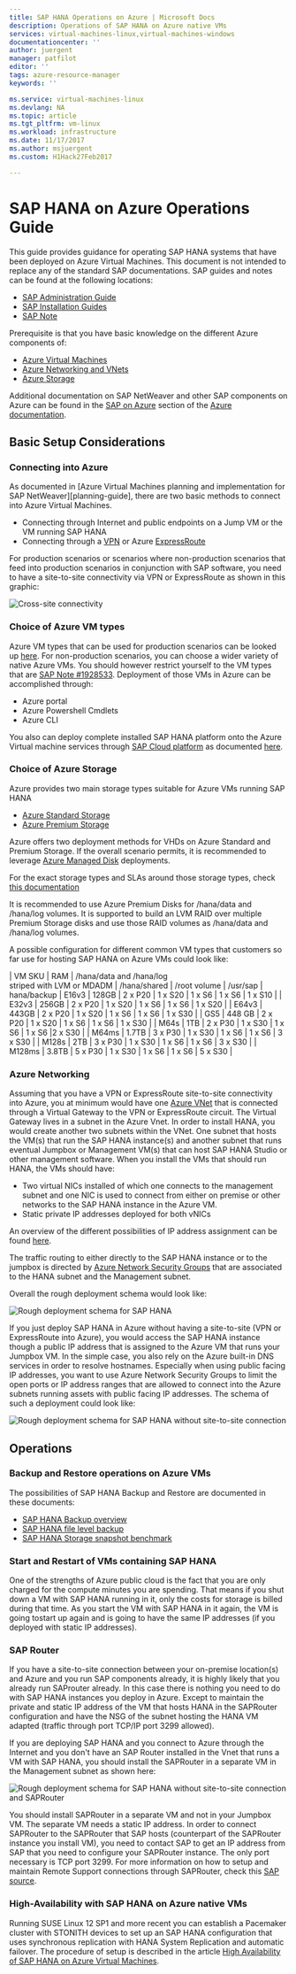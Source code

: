 ```yaml
---
title: SAP HANA Operations on Azure | Microsoft Docs
description: Operations of SAP HANA on Azure native VMs
services: virtual-machines-linux,virtual-machines-windows
documentationcenter: ''
author: juergent
manager: patfilot
editor: ''
tags: azure-resource-manager
keywords: ''

ms.service: virtual-machines-linux
ms.devlang: NA
ms.topic: article
ms.tgt_pltfrm: vm-linux
ms.workload: infrastructure
ms.date: 11/17/2017
ms.author: msjuergent
ms.custom: H1Hack27Feb2017

---
```


# SAP HANA on Azure Operations Guide
This guide provides guidance for operating SAP HANA systems that have been deployed on Azure Virtual Machines. This document is not intended to replace any of the standard SAP documentations. SAP guides and notes can be found at the following locations:

- [SAP Administration Guide](https://help.sap.com/viewer/6b94445c94ae495c83a19646e7c3fd56/2.0.02/en-US/330e5550b09d4f0f8b6cceb14a64cd22.html)
- [SAP Installation Guides](https://service.sap.com/instguides)
- [SAP Note](https://sservice.sap.com/notes)

Prerequisite is that you have basic knowledge on the different Azure components of:

- [Azure Virtual Machines](https://docs.microsoft.com/azure/virtual-machines/linux/tutorial-manage-vm)
- [Azure Networking and VNets](https://docs.microsoft.com/azure/virtual-machines/linux/tutorial-virtual-network)
- [Azure Storage](https://docs.microsoft.com/azure/virtual-machines/linux/tutorial-manage-disks)

Additional documentation on SAP NetWeaver and other SAP components on Azure can be found in the [SAP on Azure](https://docs.microsoft.com/azure/virtual-machines/workloads/sap/get-started) section of the [Azure documentation](https://docs.microsoft.com/azure/).

## Basic Setup Considerations
### Connecting into Azure
As documented in [Azure Virtual Machines planning and implementation for SAP NetWeaver][planning-guide], there are two basic methods to connect into Azure Virtual Machines. 

- Connecting through Internet and public endpoints on a Jump VM or the VM running SAP HANA
- Connecting through a [VPN](https://docs.microsoft.com/azure/vpn-gateway/vpn-gateway-howto-site-to-site-resource-manager-portal) or Azure [ExpressRoute](https://azure.microsoft.com/services/expressroute/)

For production scenarios or scenarios where non-production scenarios that feed into production scenarios in conjunction with SAP software, you need to have a site-to-site connectivity via VPN or ExpressRoute as shown in this graphic:

![Cross-site connectivity](media/virtual-machines-shared-sap-planning-guide/300-vpn-s2s.png)


### Choice of Azure VM types
Azure VM types that can be used for production scenarios can be looked up [here](https://www.sap.com/dmc/exp/2014-09-02-hana-hardware/enEN/iaas.html). For non-production scenarios, you can choose a wider variety of native Azure VMs. You should however restrict yourself to the VM types that are [SAP Note #1928533](https://launchpad.support.sap.com/#/notes/1928533). Deployment of those VMs in Azure can be accomplished through:

- Azure portal
- Azure Powershell Cmdlets
- Azure CLI

You also can deploy complete installed SAP HANA platform onto the Azure Virtual machine services through [SAP Cloud platform](https://cal.sap.com/) as documented [here](https://docs.microsoft.com/azure/virtual-machines/workloads/sap/cal-s4h).

### Choice of Azure Storage
Azure provides two main storage types suitable for Azure VMs running SAP HANA

- [Azure Standard Storage](https://docs.microsoft.com/azure/virtual-machines/windows/standard-storage)
- [Azure Premium Storage](https://docs.microsoft.com/azure/virtual-machines/windows/premium-storage)

Azure offers two deployment methods for VHDs on Azure Standard and Premium Storage. If the overall scenario permits, it is recommended to leverage [Azure Managed Disk](https://azure.microsoft.com/services/managed-disks/) deployments.

For the exact storage types and SLAs around those storage types, check [this documentation](https://azure.microsoft.com/pricing/details/managed-disks/)

It is recommended to use Azure Premium Disks for /hana/data and /hana/log volumes. It is supported to build an LVM RAID over multiple Premium Storage disks and use those RAID volumes as /hana/data and /hana/log volumes.

A possible configuration for different common VM types that customers so far use for hosting SAP HANA on Azure VMs could look like:

| VM SKU | RAM | /hana/data and /hana/log<br /> striped with LVM or MDADM | /hana/shared | /root volume | /usr/sap | hana/backup
| E16v3 | 128GB | 2 x P20 | 1 x S20 | 1 x S6 | 1 x S6 | 1 x S10 |
| E32v3 | 256GB | 2 x P20 | 1 x S20 | 1 x S6 | 1 x S6 | 1 x S20 |
| E64v3 | 443GB | 2 x P20 | 1 x S20 | 1 x S6 | 1 x S6 | 1 x S30 |
| GS5 | 448 GB | 2 x P20 | 1 x S20 | 1 x S6 | 1 x S6 | 1 x S30 |
| M64s | 1TB | 2 x P30 | 1 x S30 | 1 x S6 | 1 x S6 |2 x S30 |
| M64ms | 1.7TB | 3 x P30 | 1 x S30 | 1 x S6 | 1 x S6 | 3 x S30 |
| M128s | 2TB | 3 x P30 | 1 x S30 | 1 x S6 | 1 x S6 | 3 x S30 |
| M128ms | 3.8TB | 5 x P30 | 1 x S30 | 1 x S6 | 1 x S6 | 5 x S30 |


### Azure Networking
Assuming that you have a VPN or ExpressRoute site-to-site connectivity into Azure, you at minimum would have one [Azure VNet](https://docs.microsoft.com/azure/virtual-network/virtual-networks-overview) that is connected through a Virtual Gateway to the VPN or ExpressRoute circuit. The Virtual Gateway lives in a subnet in the Azure Vnet. In order to install HANA, you would create another two subnets within the VNet. One subnet that hosts the VM(s) that run the SAP HANA instance(s) and another subnet that runs eventual Jumpbox or Management VM(s) that can host SAP HANA Studio or other management software.
When you install the VMs that should run HANA, the VMs should have:

- Two virtual NICs installed of which one connects to the management subnet and one NIC is used to connect from either on premise or other networks to the SAP HANA instance in the Azure VM.
- Static private IP addresses deployed for both vNICs

An overview of the different possibilities of IP address assignment can be found [here](https://docs.microsoft.com/azure/virtual-network/virtual-network-ip-addresses-overview-arm). 

The traffic routing to either directly to the SAP HANA instance or to the jumpbox is directed by [Azure Network Security Groups](https://docs.microsoft.com/en-us/azure/virtual-network/virtual-networks-nsg) that are associated to the HANA subnet and the Management subnet.

Overall the rough deployment schema would look like:

![Rough deployment schema for SAP HANA](media/hana-vm-operations/hana-simple-networking.PNG)


If you just deploy SAP HANA in Azure without having a site-to-site (VPN or ExpressRoute into Azure), you would access the SAP HANA instance though a public IP address that is assigned to the Azure VM that runs your Jumpbox VM. In the simple case, you also rely on the Azure built-in DNS services in order to resolve hostnames. Especially when using public facing IP addresses, you want to use Azure Network Security Groups to limit the open ports or IP address ranges that are allowed to connect into the Azure subnets running assets with public facing IP addresses. The schema of such a deployment could look like:
  
![Rough deployment schema for SAP HANA without site-to-site connection](media/hana-vm-operations/hana-simple-networking2.PNG)
 


## Operations
### Backup and Restore operations on Azure VMs
The possibilities of SAP HANA Backup and Restore are documented in these documents:

- [SAP HANA Backup overview](https://docs.microsoft.com/azure/virtual-machines/workloads/sap/sap-hana-backup-guide)
- [SAP HANA file level backup](https://docs.microsoft.com/azure/virtual-machines/workloads/sap/sap-hana-backup-file-level)
- [SAP HANA Storage snapshot benchmark](https://docs.microsoft.com/en-us/azure/virtual-machines/workloads/sap/sap-hana-backup-storage-snapshots)



### Start and Restart of VMs containing SAP HANA
One of the strengths of Azure public cloud is the fact that you are only charged for the compute minutes you are spending. That means if you shut down a VM with SAP HANA running in it, only the costs for storage is billed during that time. As you start the VM with SAP HANA in it again, the VM is going tostart up again and is going to have the same IP addresses (if you deployed with static IP addresses). 


### SAP Router 
If you have a site-to-site connection between your on-premise location(s) and Azure and you run SAP components already, it is highly likely that you already run SAProuter already. In this case there is nothing you need to do with SAP HANA instances you deploy in Azure. Except to maintain the private and static IP address of the VM that hosts HANA in the SAPRouter configuration and have the NSG of the subnet hosting the HANA VM adapted (traffic through port TCP/IP port 3299 allowed).

If you are deploying SAP HANA and you connect to Azure through the Internet and you don't have an SAP Router installed in the Vnet that runs a VM with SAP HANA, you should install the SAPRouter in a separate VM in the Management subnet as shown here:


![Rough deployment schema for SAP HANA without site-to-site connection and SAPRouter](media/hana-vm-operations/hana-simple-networking3.PNG)

You should install SAPRouter in a separate VM and not in your Jumpbox VM. The separate VM needs a static IP address. In order to connect SAPRouter to the SAPRouter that SAP hosts (counterpart of the SAPRouter instance you install VM), you need to contact SAP to get an IP address from SAP that you need to configure your SAPRouter instance. The only port necessary is TCP port 3299.
For more information on how to setup and maintain Remote Support connections through SAPRouter, check this [SAP source](https://support.sap.com/en/tools/connectivity-tools/remote-support.html).

### High-Availability with SAP HANA on Azure native VMs
Running SUSE Linux 12 SP1 and more recent you can establish a Pacemaker cluster with STONITH devices to set up an SAP HANA configuration that uses synchronous replication with HANA System Replication and automatic failover. The procedure of setup is described in the article [High Availability of SAP HANA on Azure Virtual Machines](https://docs.microsoft.com/en-us/azure/virtual-machines/workloads/sap/sap-hana-high-availability).

 










